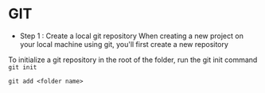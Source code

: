 # GIT
* Step 1 : 
Create a local git repository 
When creating a new project on your local machine using git, you'll first create a new repository


To initialize a git repository in the root of the folder, run the git init command
```git init```

```git add <folder name>```
